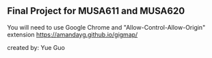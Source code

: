 ## Final Project for MUSA611 and MUSA620
You will need to use Google Chrome and "Allow-Control-Allow-Origin" extension
https://amandayg.github.io/gigmap/

created by: Yue Guo
